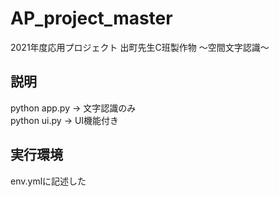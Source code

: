 # AP_project_master
2021年度応用プロジェクト 出町先生C班製作物 〜空間文字認識〜<br>

## 説明
python app.py → 文字認識のみ<br>
python ui.py → UI機能付き<br>

## 実行環境
env.ymlに記述した<br>
